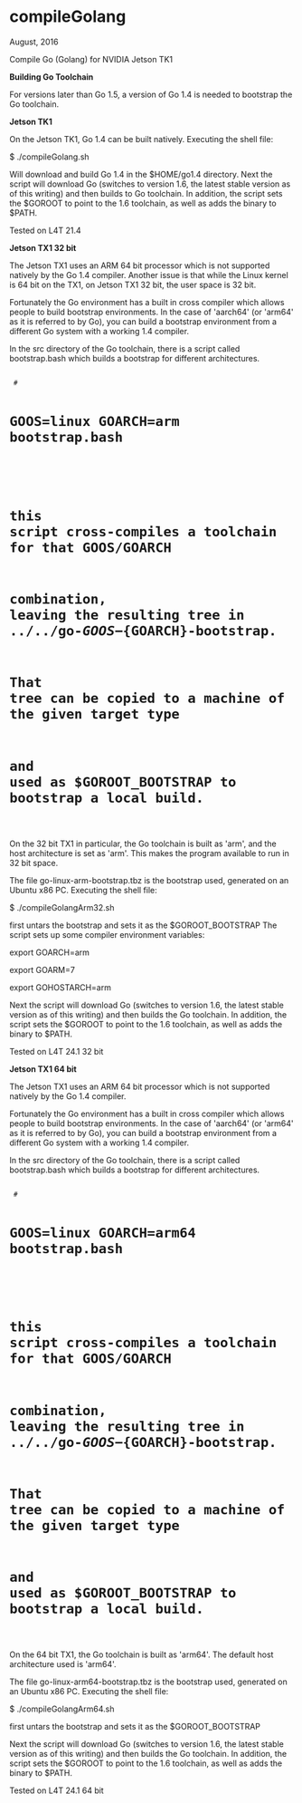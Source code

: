 # compileGolang
August, 2016

Compile Go (Golang) for NVIDIA Jetson TK1

<b>Building Go Toolchain</b>

For versions later than Go 1.5, a version of Go 1.4 is needed to bootstrap the Go toolchain.

<b>Jetson TK1</b>

On the Jetson TK1, Go 1.4 can be built natively. Executing the shell file:

$ ./compileGolang.sh

Will download and build Go 1.4 in the $HOME/go1.4 directory. Next the script will download
Go (switches to version 1.6, the latest stable version as of this writing) and then builds to Go toolchain.
In addition, the script sets the $GOROOT to point to the 1.6 toolchain, as well as adds the binary to $PATH.

Tested on L4T 21.4

<b>Jetson TX1 32 bit</b>

The Jetson TX1 uses an ARM 64 bit processor which is not supported natively by the Go 1.4 compiler. Another issue
is that while the Linux kernel is 64 bit on the TX1, on Jetson TX1 32 bit, the user space is 32 bit. 

Fortunately the Go environment has a built in cross compiler which allows people to build bootstrap environments.
In the case of 'aarch64' (or 'arm64' as it is referred to by Go), you can build a bootstrap environment from a 
different Go system with a working 1.4 compiler. 

In the src directory of the Go toolchain, there is a script called bootstrap.bash which builds a bootstrap for different architectures.


<code>
 #
 
 #	GOOS=linux GOARCH=arm bootstrap.bash
 
 #
 
 # this script cross-compiles a toolchain for that GOOS/GOARCH
 
 # combination, leaving the resulting tree in ../../go-${GOOS}-${GOARCH}-bootstrap.
 
 # That tree can be copied to a machine of the given target type
 
 # and used as $GOROOT_BOOTSTRAP to bootstrap a local build.
 </code>
 
On the 32 bit TX1 in particular, the Go toolchain is built as 'arm', and the host architecture is set as 'arm'.
This makes the program available to run in 32 bit space.
 
The file go-linux-arm-bootstrap.tbz is the bootstrap used, generated on an Ubuntu x86 PC. Executing the shell file:

$ ./compileGolangArm32.sh


first untars the bootstrap and sets it as the $GOROOT_BOOTSTRAP
The script sets up some compiler environment variables:

export GOARCH=arm

export GOARM=7

export GOHOSTARCH=arm

Next the script will download Go (switches to version 1.6, the latest stable version as of this writing) and then
builds the Go toolchain.
In addition, the script sets the $GOROOT to point to the 1.6 toolchain, as well as adds the binary to $PATH.

Tested on L4T 24.1 32 bit


<b>Jetson TX1 64 bit</b>

The Jetson TX1 uses an ARM 64 bit processor which is not supported natively by the Go 1.4 compiler.  

Fortunately the Go environment has a built in cross compiler which allows people to build bootstrap environments.
In the case of 'aarch64' (or 'arm64' as it is referred to by Go), you can build a bootstrap environment from a 
different Go system with a working 1.4 compiler. 

In the src directory of the Go toolchain, there is a script called bootstrap.bash which builds a bootstrap for different architectures.


<code>
 #
 
 #	GOOS=linux GOARCH=arm64 bootstrap.bash
 
 #
 
 # this script cross-compiles a toolchain for that GOOS/GOARCH
 
 # combination, leaving the resulting tree in ../../go-${GOOS}-${GOARCH}-bootstrap.
 
 # That tree can be copied to a machine of the given target type
 
 # and used as $GOROOT_BOOTSTRAP to bootstrap a local build.
 </code>
 
On the 64 bit TX1, the Go toolchain is built as 'arm64'. The default host architecture used is 'arm64'.

The file go-linux-arm64-bootstrap.tbz is the bootstrap used, generated on an Ubuntu x86 PC. Executing the shell file:

$ ./compileGolangArm64.sh


first untars the bootstrap and sets it as the $GOROOT_BOOTSTRAP

Next the script will download Go (switches to version 1.6, the latest stable version as of this writing) and then
builds the Go toolchain.
In addition, the script sets the $GOROOT to point to the 1.6 toolchain, as well as adds the binary to $PATH.

Tested on L4T 24.1 64 bit



